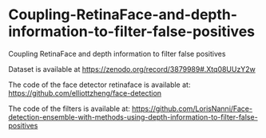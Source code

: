 # Coupling-RetinaFace-and-depth-information-to-filter-false-positives
Coupling RetinaFace and depth information to filter false positives

Dataset is available at https://zenodo.org/record/3879989#.Xtq08UUzY2w

The code of the face detector retinaface is available at: 
https://github.com/elliottzheng/face-detection

The code of the filters is available at:
https://github.com/LorisNanni/Face-detection-ensemble-with-methods-using-depth-information-to-filter-false-positives
